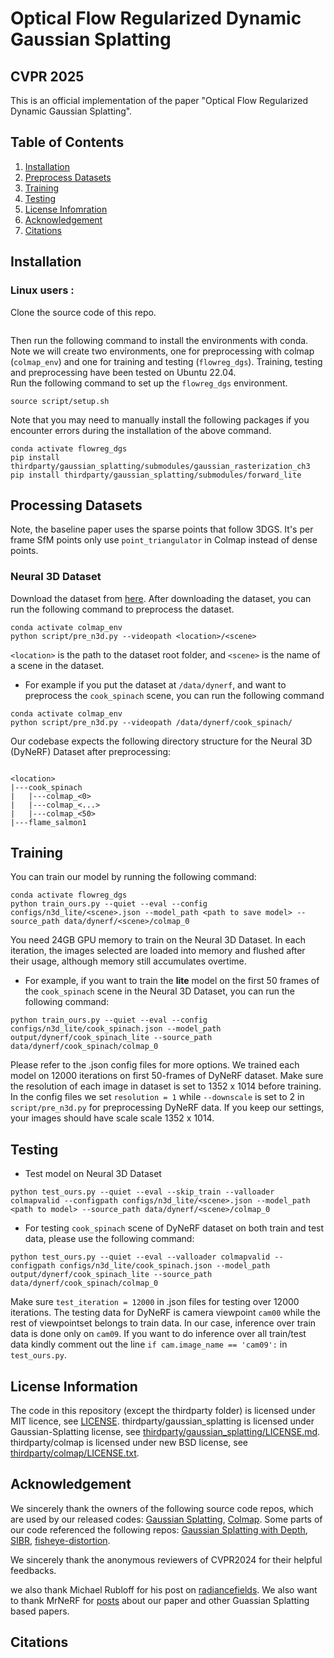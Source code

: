 # Optical Flow Regularized Dynamic Gaussian Splatting

## CVPR 2025

<!-- [Project Page](https://oppo-us-research.github.io/SpacetimeGaussians-website/) | [Paper](https://arxiv.org/abs/2312.16812) | [Video](https://youtu.be/YsPPmf-E6Lg) | [Viewer & Pre-Trained Models](https://huggingface.co/stack93/spacetimegaussians/tree/main) -->


This is an official implementation of the paper "Optical Flow Regularized Dynamic Gaussian Splatting".</br>
<!-- [Zhan Li](https://lizhan17.github.io/web/)<sup>1,2</sup>, 
[Zhang Chen](https://zhangchen8.github.io/)<sup>1,&dagger;</sup>, 
[Zhong Li](https://sites.google.com/site/lizhong19900216)<sup>1,&dagger;</sup>, 
[Yi Xu](https://www.linkedin.com/in/yi-xu-42654823/)<sup>1</sup> </br>
<sup>1</sup> OPPO US Research Center, <sup>2</sup> Portland State University </br>
<sup>&dagger;</sup> Corresponding authors </br>

<img src="assets/output.gif" width="100%"/></br> -->

<!-- ## Updates and News
- `Jun 16, 2024`: Added fully fused mlp for testing ours-full models on Technicolor and Neural 3D dataset (40 FPS improvement compared to paper).
- `Jun 13, 2024`: Fixed minors for reproducity on the scenes ```coffee_martini``` and ```flame_salmon_1``` (~ 0.1 PSNR).
- `Jun 9, 2024` : Supported lazy loading and ground truth image as int8 in GPU.
- `Dec 28, 2023`: Paper and Code are released. -->



## Table of Contents
1. [Installation](#installation)
1. [Preprocess Datasets](#processing-datasets)
1. [Training](#training)
1. [Testing](#testing)
1. [License Infomration](#license-information)
1. [Acknowledgement](#acknowledgement)
1. [Citations](#citations)


## Installation
<!-- ### Windows users with WSL2 :
Please first refer to [here](./script/wsl.md) to install the WSL2 system (Windows Subsystem for Linux 2) and install dependencies inside WSL2. Then you can set up our repo inside the Linux sub-system same as other Linux users.  -->
### Linux users :
Clone the source code of this repo.
<!-- ```
git clone https://github.com/oppo-us-research/SpacetimeGaussians.git
cd SpacetimeGaussians
``` -->
```
```

Then run the following command to install the environments with conda.
Note we will create two environments, one for preprocessing with colmap (```colmap_env```) and one for training and testing (```flowreg_dgs```). Training, testing and preprocessing have been tested on Ubuntu 22.04. </br>
Run the following command to set up the ```flowreg_dgs``` environment. 
```
source script/setup.sh
```
Note that you may need to manually install the following packages if you encounter errors during the installation of the above command. </br>

```
conda activate flowreg_dgs
pip install thirdparty/gaussian_splatting/submodules/gaussian_rasterization_ch3
pip install thirdparty/gaussian_splatting/submodules/forward_lite
```

## Processing Datasets
Note, the baseline paper uses the sparse points that follow 3DGS. It's per frame SfM points only use ```point_triangulator``` in Colmap instead of dense points.  
### Neural 3D Dataset
Download the dataset from [here](https://github.com/facebookresearch/Neural_3D_Video.git).
After downloading the dataset, you can run the following command to preprocess the dataset. </br>
```
conda activate colmap_env
python script/pre_n3d.py --videopath <location>/<scene>
```
```<location>``` is the path to the dataset root folder, and ```<scene>``` is the name of a scene in the dataset. </br>

- For example if you put the dataset at ```/data/dynerf```, and want to preprocess the ```cook_spinach``` scene, you can run the following command
```
conda activate colmap_env
python script/pre_n3d.py --videopath /data/dynerf/cook_spinach/
```

Our codebase expects the following directory structure for the Neural 3D (DyNeRF) Dataset after preprocessing:
```

<location>
|---cook_spinach
|   |---colmap_<0>
|   |---colmap_<...>
|   |---colmap_<50>
|---flame_salmon1

```
<!-- ### Technicolor Dataset
Please reach out to the authors of the paper "Dataset and Pipeline for Multi-View Light-Field Video" for access to the Technicolor dataset. </br>
Our codebase expects the following directory structure for this dataset before preprocessing:
```

<location>
|---Fabien
|   |---Fabien_undist_<00257>_<08>.png
|   |---Fabien_undist_<.....>_<..>.png
|---Birthday

```
Then run the following command to preprocess the dataset. </br>
```
conda activate colmapenv
python script/pre_technicolor.py --videopath <location>/<scene>
```
### Google Immersive Dataset 
Download the dataset from [here](https://github.com/augmentedperception/deepview_video_dataset).
After downloading and unzip the dataset, you can run the following command to preprocess the dataset. </br>
```
conda activate colmapenv
python script/pre_immersive_distorted.py --videopath <location>/<scene>
python script/pre_immersive_undistorted.py --videopath <location>/<scene>
```
```<location>``` is the path to the dataset root folder, and ```<scene>``` is the name of a scene in the dataset. Please rename the orginal file to the name list ```Immersiveseven```in [here](./script/pre_immersive_distorted.py) 

- For example if you put the dataset at ```/home/immersive```, and want to preprocess the ```02_Flames``` scene, you can run the following command
```
conda activate colmapenv
python script/pre_immersive_distorted.py --videopath /home/immersive/02_Flames/
```



1. Our codebase expects the following directory structure for immersive dataset before preprocessing
```
<location>
|---02_Flames
|   |---camera_0001.mp4
|   |---camera_0002.mp4
|---09_Alexa
```

2. Our codebase expects the following directory structure for immersive dataset (raw video, decoded images, distorted and undistorted) after preprocessing:

```
<location>
|---02_Flames
|   |---camera_0001
|   |---camera_0001.mp4
|   |---camera_<...>
|---02_Flames_dist
|   |---colmap_<0>
|   |---colmap_<...>
|   |---colmap_<299>
|---02_Flames_undist
|   |---colmap_<0>
|   |---colmap_<...>
|   |---colmap_<299>
|---09_Alexa
|---09_Alexa_dist
|---09_Alexa_undist
```

3. Copy the picked views files to the scene dir. The views is generated by inferencing our model initialized with ```duration=1``` points without training. We provide generated views in pkl for reproducity and simplicity. 
- For example, for the scene ```09_Alexa``` with distortion model.
copy ```configs/im_view/09_Alexa/pickview.pkl``` to ```<location>/09_Alexa_dist/pickview.pkl```
 -->


## Training
You can train our model by running the following command: </br>

```
conda activate flowreg_dgs
python train_ours.py --quiet --eval --config configs/n3d_lite/<scene>.json --model_path <path to save model> --source_path data/dynerf/<scene>/colmap_0
```

You need 24GB GPU memory to train on the Neural 3D Dataset.
In each iteration, the images selected are loaded into memory and flushed after their usage, although memory still accumulates overtime.</br>
- For example, if you want to train the **lite** model on the first 50 frames of the ```cook_spinach``` scene in the Neural 3D Dataset, you can run the following command: </br>
```
python train_ours.py --quiet --eval --config configs/n3d_lite/cook_spinach.json --model_path output/dynerf/cook_spinach_lite --source_path data/dynerf/cook_spinach/colmap_0 
```

<!-- - If you want to train the **full** model, you can run the following command </br>

```
python train.py --quiet --eval --config configs/n3d_full/cook_spinach.json --model_path log/cook_spinach/colmap_0 --source_path <location>/cook_spinach/colmap_0 
``` -->
Please refer to the .json config files for more options. We trained each model on 12000 iterations on first 50-frames of DyNeRF dataset. Make sure the resolution of each image in dataset is set to 1352 x 1014 before training. In the config files we set ```resolution = 1``` while ```--downscale``` is set to 2 in ```script/pre_n3d.py``` for preprocessing DyNeRF data. If you keep our settings, your images should have scale scale 1352 x 1014.

<!-- 
- If you want to train the **full** model with **distorted** immersive dataset, you can run the following command </br>

```
PYTHONDONTWRITEBYTECODE=1 python train_imdist.py --quiet --eval --config configs/im_distort_full/02_Flames.json --model_path log/02_Flames/colmap_0 --source_path <location>/02_Flames_dist/colmap_0 
```

Note, sometimes pycache file somehow affects the results. Please remove every pycache file and retrain the model without generating BYTECODE by ```PYTHONDONTWRITEBYTECODE=1```.



- If you want to train the **lite** model with **undistorted** immersive dataset.   
Note, we remove the ```--eval``` to reuse the loader of technicolor and also to train with all cameras.  ```maskgt 1``` is specially for training with undistorted fisheye images that have black pixels.

```
python train.py --quiet --maskgt 1 --config configs/im_undistort_lite/02_Flames.json --model_path log/02_Flames/colmap_0 --source_path <location>/02_Flames_undist/colmap_0 
```

Please refer to the .json config files for more options. -->


## Testing

- Test model on Neural 3D Dataset

```
python test_ours.py --quiet --eval --skip_train --valloader colmapvalid --configpath configs/n3d_lite/<scene>.json --model_path <path to model> --source_path data/dynerf/<scene>/colmap_0
```

- For testing ```cook_spinach``` scene of DyNeRF dataset on both train and test data, please use the following command:
```
python test_ours.py --quiet --eval --valloader colmapvalid --configpath configs/n3d_lite/cook_spinach.json --model_path output/dynerf/cook_spinach_lite --source_path data/dynerf/cook_spinach/colmap_0
```

Make sure ```test_iteration = 12000``` in .json files for testing over 12000 iterations. The testing data for DyNeRF is camera viewpoint ```cam00``` while the rest of viewpointset belongs to train data. In our case, inference over train data is done only on ```cam09```. If you want to do inference over all train/test data kindly comment out the line ```if cam.image_name == 'cam09':``` in ```test_ours.py```.

<!-- - Test model on Technicolor Dataset
```
python test.py --quiet --eval --skip_train --valloader technicolorvalid --configpath config/techni_<lite|full>/<scene>.json --model_path <path to model> --source_path <location>/<scenename>/colmap_0
```
- Test on Google Immersive Dataset with distortion camera model 

Fist Install fused mlp layer.
```
pip install thirdparty/gaussian_splatting/submodules/forward_full
```

```
PYTHONDONTWRITEBYTECODE=1 CUDA_VISIBLE_DEVICES=0 python test.py --quiet --eval --skip_train --valloader immersivevalidss --configpath config/im_distort_<lite|full>/<scene>.json --model_path <path to model> --source_path <location>/<scenename>/colmap_0
``` -->


<!-- ## Real-Time Viewer 
The viewer is based on [SIBR](https://sibr.gitlabpages.inria.fr/) and [Gaussian Splatting](https://github.com/graphdeco-inria/gaussian-splatting). 
### Pre-built Windows Binary
Download the viewer binary from [this link](https://huggingface.co/stack93/spacetimegaussians/tree/main) and unzip it. The binary works for Windows with CUDA >= 11.0.
We also provide pre-trained models in the link. For example, [n3d_sear_steak_lite_allcam.zip](https://huggingface.co/stack93/spacetimegaussians/blob/main/n3d_sear_steak_lite_allcam.zip) contains the lite model that uses all views during training for the sear_steak scene in the Neural 3D Dataset.
### Installation from Source 
please see bottom commented text [this link](./script/setup.sh)
### Running the Real-Time Viewer
After downloading the pre-built binary or installing from source, you can use the following command to run the real-time viewer. Adjust ```--iteration``` to match the training iterations of model. </br>
```
./<SIBR install dir>/bin/SIBR_gaussianViewer_app_rwdi.exe --iteration 25000 -m <path to trained model> 
``` 
The above command has beed tested on Nvidia RTX 3050 Laptop GPU + Windows 10.
- For 8K rendering, you can use the following command. </br>
```
./<SIBR install dir>/bin/SIBR_gaussianViewer_app_rwdi.exe --iteration 25000 --rendering-size 8000 4000 --force-aspect-ratio 1 -m <path to trained model> 
``` 
8K rendering has been tested on Nvidia RTX 4090 + Windows 11. 

### Third Party Implemented Web Viewer 
We thank Kevin Kwok (Antimatter15) for the amazing web viewer of our method: splaTV . The web viewer is released at [github](https://github.com/antimatter15/splaTV).
You can view one of our scene from the [web viewer](http://antimatter15.com/splaTV/).
## Create Your New Representations and Rendering Pipeline
If you want to customize our codebase for your own models, you can refer to the following steps </br>
- Step 1: Create a new Gaussian representation in this [folder](./thirdparty/gaussian_splatting/scene/). You can use ```oursfull.py``` or ```ourslite.py``` as a template. </br>
- Step 2: Create a new rendering pipeline in this [file](./thirdparty/gaussian_splatting/renderer/__init__.py). You can use the ```train_ours_full``` function as a template. </br>
- Step 3 (For new dataset, optional): Create a new dataloader in this [file](./thirdparty/gaussian_splatting/scene/__init__.py) and this [file](./thirdparty/gaussian_splatting/scene/dataset_readers.py). </br>
- Step 4: Update the intermidiate API in ```getmodel``` (for Step 1) and ```getrenderpip``` (for Step 2) functions in ```helper_train.py```.</br> -->


## License Information
The code in this repository (except the thirdparty folder) is licensed under MIT licence, see [LICENSE](LICENSE). thirdparty/gaussian_splatting is licensed under Gaussian-Splatting license, see [thirdparty/gaussian_splatting/LICENSE.md](thirdparty/gaussian_splatting/LICENSE.md). thirdparty/colmap is licensed under new BSD license, see [thirdparty/colmap/LICENSE.txt](thirdparty/colmap/LICENSE.txt).


## Acknowledgement
We sincerely thank the owners of the following source code repos, which are used by our released codes:
[Gaussian Splatting](https://github.com/graphdeco-inria/gaussian-splatting),
[Colmap](https://github.com/colmap/colmap).
Some parts of our code referenced the following repos:
[Gaussian Splatting with Depth](https://github.com/JonathonLuiten/diff-gaussian-rasterization-w-depth),
[SIBR](https://gitlab.inria.fr/sibr/sibr_core.git), 
[fisheye-distortion](https://github.com/Synthesis-AI-Dev/fisheye-distortion).

We sincerely thank the anonymous reviewers of CVPR2024 for their helpful feedbacks. 


we also thank Michael Rubloff for his post on [radiancefields](https://radiancefields.com/splatv-dynamic-gaussian-splatting-viewer/). 
We also want to thank MrNeRF for [posts](https://x.com/janusch_patas/status/1740621964480217113?s=20) about our paper and other Guassian Splatting based papers. 


## Citations
<!-- Please cite our paper if you find it useful for your research.
```
@InProceedings{Li_STG_2024_CVPR,
    author    = {Li, Zhan and Chen, Zhang and Li, Zhong and Xu, Yi},
    title     = {Spacetime Gaussian Feature Splatting for Real-Time Dynamic View Synthesis},
    booktitle = {Proceedings of the IEEE/CVF Conference on Computer Vision and Pattern Recognition (CVPR)},
    month     = {June},
    year      = {2024},
    pages     = {8508-8520}
}
```

Please also cite the following paper if you use Gaussian Splatting.
```
@Article{kerbl3Dgaussians,
      author       = {Kerbl, Bernhard and Kopanas, Georgios and Leimk{\"u}hler, Thomas and Drettakis, George},
      title        = {3D Gaussian Splatting for Real-Time Radiance Field Rendering},
      journal      = {ACM Transactions on Graphics},
      number       = {4},
      volume       = {42},
      month        = {July},
      year         = {2023},
      url          = {https://repo-sam.inria.fr/fungraph/3d-gaussian-splatting/}
}
``` -->
